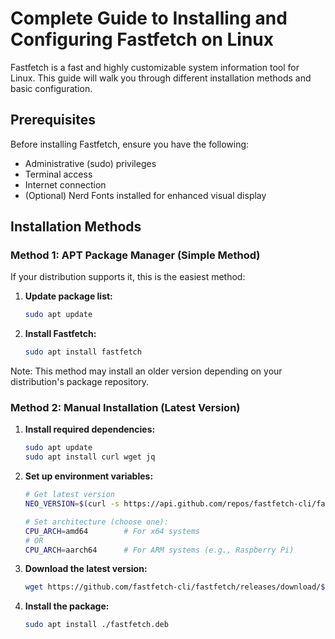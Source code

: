 # Complete Guide to Installing and Configuring Fastfetch on Linux

Fastfetch is a fast and highly customizable system information tool for Linux. This guide will walk you through different installation methods and basic configuration.

## Prerequisites

Before installing Fastfetch, ensure you have the following:
- Administrative (sudo) privileges
- Terminal access
- Internet connection
- (Optional) Nerd Fonts installed for enhanced visual display

## Installation Methods

### Method 1: APT Package Manager (Simple Method)
If your distribution supports it, this is the easiest method:

1. **Update package list:**
   ```bash
   sudo apt update
   ```

2. **Install Fastfetch:**
   ```bash
   sudo apt install fastfetch
   ```

Note: This method may install an older version depending on your distribution's package repository.

### Method 2: Manual Installation (Latest Version)

1. **Install required dependencies:**
   ```bash
   sudo apt update
   sudo apt install curl wget jq
   ```

2. **Set up environment variables:**
   ```bash
   # Get latest version
   NEO_VERSION=$(curl -s https://api.github.com/repos/fastfetch-cli/fastfetch/releases/latest | jq -r '.name')
   
   # Set architecture (choose one):
   CPU_ARCH=amd64        # For x64 systems
   # OR
   CPU_ARCH=aarch64      # For ARM systems (e.g., Raspberry Pi)
   ```

3. **Download the latest version:**
   ```bash
   wget https://github.com/fastfetch-cli/fastfetch/releases/download/$NEO_VERSION/fastfetch-linux-$CPU_ARCH.deb -O fastfetch.deb
   ```

4. **Install the package:**
   ```bash
   sudo apt install ./fastfetch.deb
   ```

